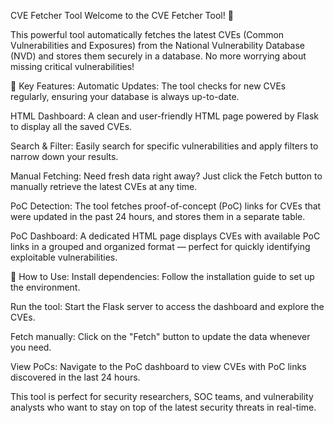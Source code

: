CVE Fetcher Tool
Welcome to the CVE Fetcher Tool! 🚀

This powerful tool automatically fetches the latest CVEs (Common Vulnerabilities and Exposures) from the National Vulnerability Database (NVD) and stores them securely in a database. No more worrying about missing critical vulnerabilities!

🔑 Key Features:
Automatic Updates: The tool checks for new CVEs regularly, ensuring your database is always up-to-date.

HTML Dashboard: A clean and user-friendly HTML page powered by Flask to display all the saved CVEs.

Search & Filter: Easily search for specific vulnerabilities and apply filters to narrow down your results.

Manual Fetching: Need fresh data right away? Just click the Fetch button to manually retrieve the latest CVEs at any time.

PoC Detection: The tool fetches proof-of-concept (PoC) links for CVEs that were updated in the past 24 hours, and stores them in a separate table.

PoC Dashboard: A dedicated HTML page displays CVEs with available PoC links in a grouped and organized format — perfect for quickly identifying exploitable vulnerabilities.

🚀 How to Use:
Install dependencies: Follow the installation guide to set up the environment.

Run the tool: Start the Flask server to access the dashboard and explore the CVEs.

Fetch manually: Click on the "Fetch" button to update the data whenever you need.

View PoCs: Navigate to the PoC dashboard to view CVEs with PoC links discovered in the last 24 hours.

This tool is perfect for security researchers, SOC teams, and vulnerability analysts who want to stay on top of the latest security threats in real-time.


